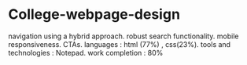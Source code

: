 # College-webpage-design
navigation using a hybrid approach. 
robust search functionality.
mobile responsiveness.
CTAs. 
languages : html (77%) , css(23%). 
tools and technologies : Notepad. work completion : 80%
